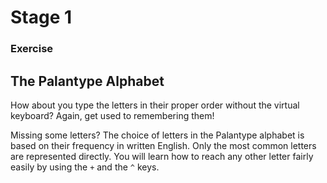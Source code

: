 # Stage 1

### Exercise #

## The Palantype Alphabet

How about you type the letters in their proper order without the virtual keyboard?
Again, get used to remembering them!

<!--separator-->

Missing some letters?
The choice of letters in the Palantype alphabet is based on their frequency in written English.
Only the most common letters are represented directly.
You will learn how to reach any other letter fairly easily by using the `+` and the `^` keys.
